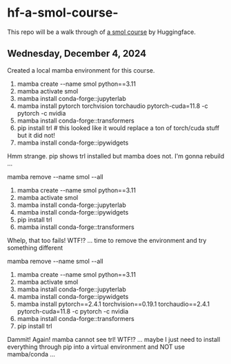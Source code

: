 # hf-a-smol-course-

This repo will be a walk through of [a smol course](https://github.com/huggingface/smol-course) by Huggingface.

## Wednesday, December 4, 2024

Created a local mamba environment for this course.

 1) mamba create --name smol python==3.11
 2) mamba activate smol
 3) mamba install conda-forge::jupyterlab
 4) mamba install pytorch torchvision torchaudio pytorch-cuda=11.8 -c pytorch -c nvidia
 5) mamba install conda-forge::transformers
 6) pip install trl # this looked like it would replace a ton of torch/cuda stuff but it did not!
 7) mamba install conda-forge::ipywidgets

Hmm strange. pip shows trl installed but mamba does not. I'm gonna rebuild ... 

mamba remove --name smol --all

 1) mamba create --name smol python==3.11
 2) mamba activate smol
 3) mamba install conda-forge::jupyterlab
 4) mamba install conda-forge::ipywidgets
 5) pip install trl
 6) mamba install conda-forge::transformers

Whelp, that too fails! WTF!? ... time to remove the environment and try something different 

mamba remove --name smol --all

 1) mamba create --name smol python==3.11
 2) mamba activate smol 
 3) mamba install conda-forge::jupyterlab
 4) mamba install conda-forge::ipywidgets
 5) mamba install pytorch==2.4.1 torchvision==0.19.1 torchaudio==2.4.1  pytorch-cuda=11.8 -c pytorch -c nvidia
 6) mamba install conda-forge::transformers
 7) pip install trl

Dammit! Again! mamba cannot see trl! WTF!? ... maybe I just need to install everything through pip into a virtual environment and NOT use mamba/conda ...


